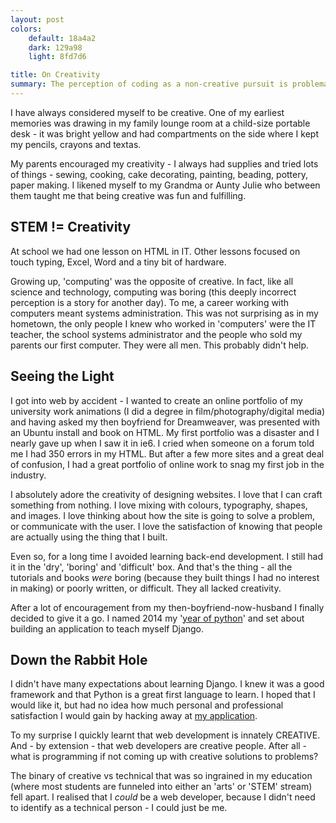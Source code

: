 ```yaml
---
layout: post
colors:
    default: 18a4a2
    dark: 129a98
    light: 8fd7d6

title: On Creativity
summary: The perception of coding as a non-creative pursuit is problematic.
---
```


I have always considered myself to be creative.  One of my earliest memories was drawing in my family lounge room at a child-size portable desk - it was bright yellow and had compartments on the side where I kept my pencils, crayons and textas.

My parents encouraged my creativity - I always had supplies and tried lots of things - sewing, cooking, cake decorating, painting, beading, pottery, paper making.  I likened myself to my Grandma or Aunty Julie who between them taught me that being creative was fun and fulfilling.

## STEM != Creativity

At school we had one lesson on HTML in IT.  Other lessons focused on touch typing, Excel, Word and a tiny bit of hardware.

Growing up, 'computing' was the opposite of creative.  In fact, like all science and technology, computing was boring (this deeply incorrect perception is a story for another day).  To me, a career working with computers meant systems administration.  This was not surprising as in my hometown, the only people I knew who worked in 'computers' were the IT teacher, the school systems administrator and the people who sold my parents our first computer.  They were all men.  This probably didn't help.

## Seeing the Light

I got into web by accident - I wanted to create an online portfolio of my university work animations (I did a degree in film/photography/digital media) and having asked my then boyfriend for Dreamweaver, was presented with an Ubuntu install and book on HTML.   My first portfolio was a disaster and I nearly gave up when I saw it in ie6.  I cried when someone on a forum told me I had 350 errors in my HTML.  But after a few more sites and a great deal of confusion, I had a great portfolio of online work to snag my first job in the industry.

I absolutely adore the creativity of designing websites.  I love that I can craft something from nothing.  I love mixing with colours, typography, shapes, and images.  I love thinking about how the site is going to solve a problem, or communicate with the user.  I love the satisfaction of knowing that people are actually using the thing that I built.

Even so, for a long time I avoided learning back-end development.  I still had it in the 'dry', 'boring' and 'difficult' box.  And that's the thing - all the tutorials and books *were* boring (because they built things I had no interest in making) or poorly written, or difficult.  They all lacked creativity.

After a lot of encouragement from my then-boyfriend-now-husband I finally decided to give it a go.  I named 2014 my '[year of python](/2014/12/29/2014-my-year-of-python.html)' and set about building an application to teach myself Django.

## Down the Rabbit Hole

I didn't have many expectations about learning Django.  I knew it was a good framework and that Python is a great first language to learn.  I hoped that I would like it, but had no idea how much personal and professional satisfaction I would gain by hacking away at [my application](/connect).

To my surprise I quickly learnt that web development is innately CREATIVE.  And - by extension - that web developers are creative people.  After all - what is programming if not coming up with creative solutions to problems?

The binary of creative vs technical that was so ingrained in my education (where most students are funneled into either an 'arts' or 'STEM' stream) fell apart.  I realised that I *could* be a web developer, because I didn't need to identify as a technical person - I could just be me.
